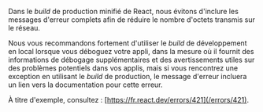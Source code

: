 <Intro>

Dans le *build* de production minifié de React, nous évitons d'inclure les messages d'erreur complets afin de réduire le nombre d'octets transmis sur le réseau.

</Intro>

Nous vous recommandons fortement d'utiliser le *build* de développement en local lorsque vous déboguez votre appli, dans la mesure où il fournit des informations de débogage supplémentaires et des avertissements utiles sur des problèmes potentiels dans vos applis, mais si vous rencontrez une exception en utilisant le *build* de production, le message d'erreur incluera un lien vers la documentation pour cette erreur.

À titre d'exemple, consultez : [https://fr.react.dev/errors/421](/errors/421).
